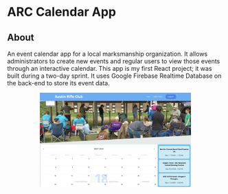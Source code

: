 # ARC Calendar App

## About

An event calendar app for a local marksmanship organization. It allows administrators to create new events and regular users to view those events through an interactive calendar. This app is my first React project; it was built during a two-day sprint. It uses Google Firebase Realtime Database on the back-end to store its event data.  


 <p align="center"><img src="/images/arc.png" alt="Arc website app image" width="70%" height="auto" />  </p>
